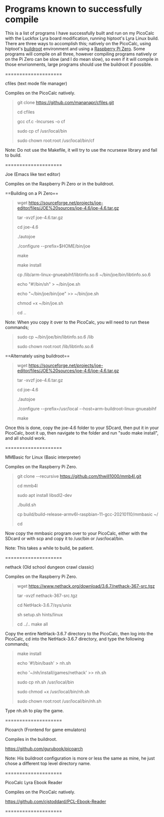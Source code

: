 # Programs known to successfully compile

This is a list of programs I have successfully built and run on my PicoCalc with the Luckfox Lyra board modification, running hiptoot's Lyra Linux build. There are three ways to accomplish this; natively on the PicoCalc, using hiptoot's [buildroot](https://github.com/cjstoddard/PicoCalc-uf2/blob/main/Luckfox-Lyra/Lyra%20Cross%20Compiler.md) environment and using a [Raspberry Pi Zero](https://github.com/cjstoddard/PicoCalc-uf2/blob/main/Luckfox-Lyra/Compiling-Programs.md). Some programs will compile on all three, however compiling programs natively or on the Pi Zero can be slow (and I do mean slow), so even if it will compile in those envrionments, large programs should use the buildroot if possible.

====================

cfiles (text mode file manager)

Compiles on the PicoCalc natively.

> git clone https://github.com/mananapr/cfiles.git
>
> cd cfiles
>
> gcc cf.c -lncurses -o cf
>
> sudo cp cf /usr/local/bin
>
> sudo chown root:root /usr/local/bin/cf

Note: Do not use the Makefile, it will try to use the ncursesw library and fail to build.

====================

Joe (Emacs like text editor)

Compiles on the Raspberry Pi Zero or in the buildroot.

==Building on a Pi Zero==

> wget https://sourceforge.net/projects/joe-editor/files/JOE%20sources/joe-4.6/joe-4.6.tar.gz
>
> tar -xvzf  joe-4.6.tar.gz
>
> cd joe-4.6
>
> ./autojoe
>
> ./configure --prefix=$HOME/bin/joe
>
> make
>
> make install
>
> cp /lib/arm-linux-gnueabihf/libtinfo.so.6 ~/bin/joe/bin/libtinfo.so.6
>
> echo "#!/bin/sh" > ~/bin/joe.sh
>
> echo "~/bin/joe/bin/joe" >> ~/bin/joe.sh
>
> chmod +x ~/bin/joe.sh
>
> cd ..

Note: When you copy it over to the PicoCalc, you will need to run these commands;
> sudo cp ~/bin/joe/bin/libtinfo.so.6 /lib
>
> sudo chown root:root /lib/libtinfo.so.6

==Alternately using buildroot==

> wget https://sourceforge.net/projects/joe-editor/files/JOE%20sources/joe-4.6/joe-4.6.tar.gz
>
> tar -xvzf joe-4.6.tar.gz
>
> cd joe-4.6
>
> ./autojoe
>
> ./configure --prefix=/usr/local --host=arm-buildroot-linux-gnueabihf
>
> make

Once this is done, copy the joe-4.6 folder to your SDcard, then put it in your PicoCalc, boot it up, then navigate to the folder and run "sudo make install", and all should work.

====================

MMBasic for Linux (Basic interpreter)

Compiles on the Raspberry Pi Zero.

> git clone --recursive https://github.com/thwill1000/mmb4l.git
>
> cd mmb4l
>
> sudo apt install libsdl2-dev
>
> ./build.sh
>
> cp build/build-release-armv6l-raspbian-11-gcc-20210110/mmbasic ~/
>
> cd

Now copy the mmbasic program over to your PicoCalc, either with the SDcard or with scp and copy it to /usr/bin or /usr/local/bin.

Note: This takes a while to build, be patient.

====================

nethack (Old school dungeon crawl classic)

Compiles on the Raspberry Pi Zero.

> wget https://www.nethack.org/download/3.6.7/nethack-367-src.tgz
>
> tar -xvzf nethack-367-src.tgz
>
> cd NetHack-3.6.7/sys/unix
>
> sh setup.sh hints/linux
>
> cd ../..
> make all

Copy the entire NetHack-3.6.7 directory to the PicoCalc, then log into the PicoCalc, cd into the NetHack-3.6.7 directory, and type the following commands;

> make install
>
> echo '#!/bin/bash' > nh.sh
>
> echo '~/nh/install/games/nethack' >> nh.sh
>
> sudo cp nh.sh /usr/local/bin
>
> sudo chmod +x /usr/local/bin/nh.sh
>
> sudo chown root:root /usr/local/bin/nh.sh

Type nh.sh to play the game.

====================

Picoarch (Frontend for game emulators)

Compiles in the buildroot.

https://github.com/gurubook/picoarch

Note: His buildroot configuration is more or less the same as mine, he just chose a different top level directory name.

====================

PicoCalc Lyra Ebook Reader

Compiles on the PicoCalc natively.

https://github.com/cjstoddard/PCL-Ebook-Reader

====================


